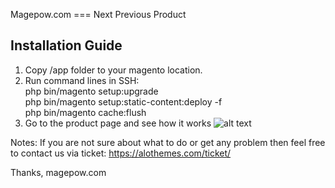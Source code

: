 Magepow.com === Next Previous Product

Installation Guide
--------------------

1. Copy /app folder to your magento location.
2. Run command lines in SSH: <br/>
    php bin/magento setup:upgrade<br/>
    php bin/magento setup:static-content:deploy -f<br/>
    php bin/magento cache:flush<br/>
3. Go to the product page and see how it works
![alt text](https://raw.githubusercontent.com/username/projectname/branch/path/to/img.png)

Notes: If you are not sure about what to do or get any problem then feel free to contact us via ticket: https://alothemes.com/ticket/

Thanks,
magepow.com
